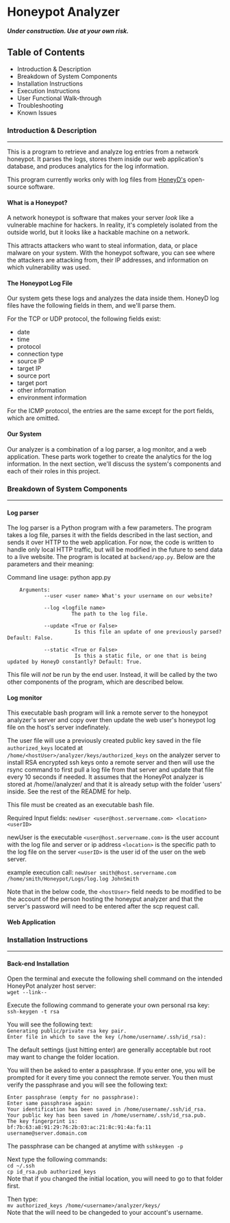 Honeypot Analyzer
=================

***Under construction. Use at your own risk.***


## Table of Contents
* Introduction & Description
* Breakdown of System Components
* Installation Instructions
* Execution Instructions
* User Functional Walk-through
* Troubleshooting
* Known Issues



### Introduction & Description
---

This is a program to retrieve and analyze log entries from a network honeypot. It parses the logs, stores them inside our web application's database, and produces analytics for the log information. 

This program currently works only with log files from [HoneyD's](http://www.honeyd.org) open-source software.


#### What is a Honeypot?

A network honeypot is software that makes your server *look* like a vulnerable machine for hackers. In reality, it's completely isolated from the outside world, but it looks like a hackable machine on a network.

This attracts attackers who want to steal information, data, or place malware on your system. With the honeypot software, you can see where the attackers are attacking from, their IP addresses, and information on which vulnerability was used.

#### The Honeypot Log File

Our system gets these logs and analyzes the data inside them. HoneyD log files have the following fields in them, and we'll parse them.

For the TCP or UDP protocol, the following fields exist:

 - date 
 - time 
 - protocol 
 - connection type 
 - source IP 
 - target IP 
 - source port 
 - target port 
 - other information 
 - environment information

For the ICMP protocol, the entries are the same except for the port fields, which are omitted.


#### Our System

Our analyzer is a combination of a log parser, a log monitor, and a web application. These parts work together to create the analytics for the log information. In the next section, we'll discuss the system's components and each of their roles in this project.

### Breakdown of System Components
---

#### Log parser

The log parser is a Python program with a few parameters. The program takes a log file, parses it with the fields described in the last section, and sends it over HTTP to the web application. For now, the code is written to handle only local HTTP traffic, but will be modified in the future to send data to a live website. The program is located at  ```backend/app.py```. Below are the parameters and their meaning:

Command line usage:
       python app.py

        Arguments:
                --user <user name> What's your username on our website?

                --log <logfile name> 
                         The path to the log file.

                --update <True or False>
                          Is this file an update of one previously parsed? Default: False.
                          
                --static <True or False>
                          Is this a static file, or one that is being updated by HoneyD constantly? Default: True.
                          
                         
This file will *not* be run by the end user. Instead, it will be called by the two other components of the program, which are described below.


#### Log monitor
This executable bash program will link a remote server to the honeypot analyzer's server and copy over then update the web user's honeypot log file on the host's server indefinately.

The user file will use a previously created public key saved in the file ```authorized_keys``` located at ```/home/<hostUser>/analyzer/keys/authorized_keys``` on the analyzer server to install RSA encrypted ssh keys onto a remote server and then will use the rsync command to first pull a log file from that server and update that file every 10 seconds if needed. It assumes that the HoneyPot analyzer is stored at /home/<hostUser>/analyzer/ and that it is already setup with the folder 'users' inside. See the rest of the README for help.

This file must be created as an executable bash file. 

Required Input fields:
```newUser <user@host.servername.com> <location> <userID>```

newUser is the executable
```<user@host.servername.com>``` is the user account with the log file and server or ip address
```<location>``` is the specific path to the log file on the server
```<userID>``` is the user id of the user on the web server. 

example execution call:
```newUser smith@host.servername.com /home/smith/Honeypot/Logs/log.log JohnSmith```

Note that in the below code, the ```<hostUser>``` field needs to be modified to be the account of the
person hosting the honeyput analyzer and that the server's password will need to be entered after the scp request call.


#### Web Application

### Installation Instructions
---
#### Back-end Installation

Open the terminal and execute the following shell command on the intended HoneyPot analyzer host server:   
```wget --link--```

Execute the following command to generate your own personal rsa key:  
```ssh-keygen -t rsa```

You will see the following text:  
```Generating public/private rsa key pair.```  
```Enter file in which to save the key (/home/username/.ssh/id_rsa):```  

The default settings (just hitting enter) are generally acceptable but root may want to change the folder location.  

You will then be asked to enter a passphrase. If you enter one, you will be prompted for it every time you connect
the remote server. You then must verify the passphrase and you will see the following text:

```Enter passphrase (empty for no passphrase):```  
```Enter same passphrase again:```  
```Your identification has been saved in /home/username/.ssh/id_rsa.```  
```Your public key has been saved in /home/username/.ssh/id_rsa.pub.```  
```The key fingerprint is:```  
```bf:7b:63:a8:91:29:76:2b:03:ac:21:8c:91:4a:fa:11 username@server.domain.com```  

The passphrase can be changed at anytime with ```sshkeygen -p```  

Next type the following commands:  
```cd ~/.ssh```  
```cp id_rsa.pub authorized_keys```  
Note that if you changed the initial location, you will need to go to that folder first.

Then type:  
```mv authorized_keys /home/<username>/analyzer/keys/```  
Note that the <username> will need to be changeded to your account's username.


